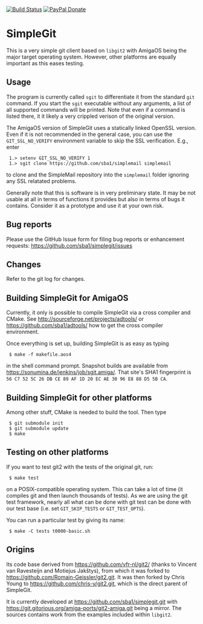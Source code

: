 [![Build Status](https://travis-ci.org/sba1/simplegit.svg?branch=master)](https://travis-ci.org/sba1/simplegit)
[![PayPal Donate](https://img.shields.io/badge/paypal-donate-yellow.svg?style=flat)](https://www.paypal.com/cgi-bin/webscr?cmd=_s-xclick&hosted_button_id=GMK9426WMR4NW)

SimpleGit
=========

This is a very simple git client based on ```libgit2``` with AmigaOS being the
major target operating system. However, other platforms are equally important as
this eases testing.

Usage
-----

The program is currently called ```sgit``` to differentiate it from the standard
```git``` command. If you start the ```sgit``` executable without any arguments,
a list of all supported commands will be printed. Note that even if a command is
listed there, it it likely a very crippled verison of the original version.

The AmigaOS version of SimpleGit uses a statically linked OpenSSL version. Even if
it is not recommended in the general case, you can use the ```GIT_SSL_NO_VERIFY```
environment variable to skip the SSL verification. E.g., enter
```
 1.> setenv GIT_SSL_NO_VERIFY 1
 1.> sgit clone https://github.com/sba1/simplemail simplemail
```
to clone and the SimpleMail repository into the ```simplemail``` folder ignoring
any SSL relatated problems.

Generally note that this is software is in very preliminary state. It may be not
usable at all in terms of functions it provides but also in terms of bugs it
contains. Consider it as a prototype and use it at your own risk.

Bug reports
-----------

Please use the GitHub Issue form for filing bug reports or enhancement requests:
https://github.com/sba1/simplegit/issues

Changes
-------

Refer to the git log for changes.

Building SimpleGit for AmigaOS
------------------------------

Currently, it only is possible to compile SimpleGit via a cross compiler and
CMake. See http://sourceforge.net/projects/adtools/ or
https://github.com/sba1/adtools/ how to get the cross compiler environment.

Once everything is set up, building SimpleGit is as easy as typing
```
 $ make -f makefile.aos4
```
in the shell command prompt. Snapshot builds are available from
 https://sonumina.de/jenkins/job/sgit.amiga/.
That site's SHA1 fingerprint is ```56 C7 52 5C 26 DB CE 89 AF 1D 20 EC AE 30 96 E8
88 D5 5B CA```.

Building SimpleGit for other platforms
--------------------------------------

Among other stuff, CMake is needed to build the tool. Then type

```
 $ git submodule init
 $ git submodule update
 $ make
```
Testing on other platforms
--------------------------

If you want to test git2 with the tests of the original git, run:
```
 $ make test
```
on a POSIX-compatible operating system. This can take a lot of time (it compiles
git and then launch thousands of tests). As we are using the git test framework,
nearly all what can be done with git test can be done with our test base (i.e.
set ```GIT_SKIP_TESTS``` or ```GIT_TEST_OPTS```).

You can run a particular test by giving its name:
```
 $ make -C tests t0000-basic.sh
```

Origins
-------

Its code base derived from https://github.com/vfr-nl/git2/ (thanks to Vincent
van Ravesteijn and Motiejus Jakštys), from which it was forked to
https://github.com/Romain-Geissler/git2.git. It was then forked by Chris
Young to https://github.com/chris-y/git2.git, which is the direct parent
of SimpleGit.

It is currently developed at https://github.com/sba1/simplegit.git with
https://git.gitorious.org/amiga-ports/git2-amiga.git being a mirror. The
sources contains work from the examples included within ```libgit2```.

